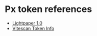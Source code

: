 # Px token references
- [Lightpaper 1.0](docs/whitepaper.md)
- [Vitescan Token Info](https://vitescan.io/token/tti_f872bfcd9ef781be7af1a4f2)